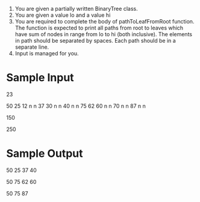 1. You are given a partially written BinaryTree class.
2. You are given a value lo and a value hi
3. You are required to complete the body of pathToLeafFromRoot function. The function is expected to print all paths from root to leaves which have sum of nodes in range from lo to hi (both inclusive). The elements in path should be separated by spaces. Each path should be in a separate line.
4. Input is managed for you.


# Sample Input

23

50 25 12 n n 37 30 n n 40 n n 75 62 60 n n 70 n n 87 n n

150

250

# Sample Output

50 25 37 40

50 75 62 60

50 75 87